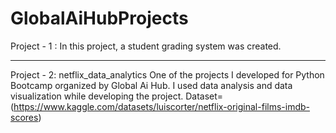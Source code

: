 # GlobalAiHubProjects
Project - 1 : In this project, a student grading system was created.

********************************

Project - 2: netflix_data_analytics
One of the projects I developed for Python Bootcamp organized by Global Ai Hub. I used data analysis and data visualization while developing the project. Dataset=(https://www.kaggle.com/datasets/luiscorter/netflix-original-films-imdb-scores)
